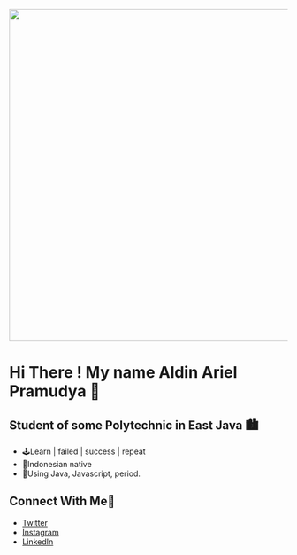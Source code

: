 <p align = "center">
  <img
       width = "600"
       src = "https://i.pinimg.com/originals/9b/c0/31/9bc031ded28a4eccb4a3f1df621ff84d.png"
       >
</p>

# Hi There ! My name Aldin Ariel Pramudya 👋

## Student of some Polytechnic in East Java 🏙
- 🕹Learn | failed | success | repeat
- 🌱Indonesian native
- 🔭Using Java, Javascript, period.

## Connect With Me📲
- [Twitter](https://twitter.com/aldinpramudya)
- [Instagram](https://instagram.com/aldin.pramudya)
- [LinkedIn](https://www.linkedin.com/in/aldin-ariel-pramudya-832037238/)
